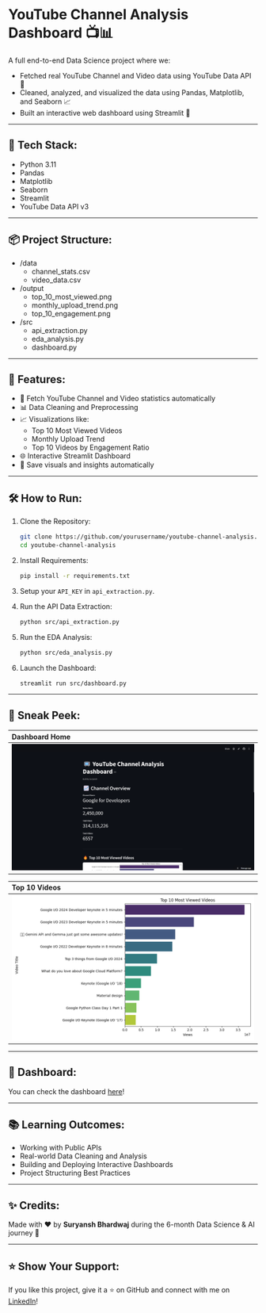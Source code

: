 # YouTube Channel Analysis Dashboard 📺📊

A full end-to-end Data Science project where we:
- Fetched real YouTube Channel and Video data using YouTube Data API 📡
- Cleaned, analyzed, and visualized the data using Pandas, Matplotlib, and Seaborn 📈
- Built an interactive web dashboard using Streamlit 🚀

---

## 🚀 Tech Stack:
- Python 3.11
- Pandas
- Matplotlib
- Seaborn
- Streamlit
- YouTube Data API v3

---

## 📦 Project Structure:
 - /data
   - channel_stats.csv 
   - video_data.csv 
 - /output 
   - top_10_most_viewed.png 
   - monthly_upload_trend.png 
   - top_10_engagement.png 
 - /src 
   - api_extraction.py 
   - eda_analysis.py
   - dashboard.py


---

## 🎯 Features:

- 📡 Fetch YouTube Channel and Video statistics automatically
- 📊 Data Cleaning and Preprocessing
- 📈 Visualizations like:
  - Top 10 Most Viewed Videos
  - Monthly Upload Trend
  - Top 10 Videos by Engagement Ratio
- 🌐 Interactive Streamlit Dashboard
- 📂 Save visuals and insights automatically

---

## 🛠 How to Run:

1. Clone the Repository:
    ```bash
    git clone https://github.com/yourusername/youtube-channel-analysis.git
    cd youtube-channel-analysis
    ```

2. Install Requirements:
    ```bash
    pip install -r requirements.txt
    ```

3. Setup your `API_KEY` in `api_extraction.py`.

4. Run the API Data Extraction:
    ```bash
    python src/api_extraction.py
    ```

5. Run the EDA Analysis:
    ```bash
    python src/eda_analysis.py
    ```

6. Launch the Dashboard:
    ```bash
    streamlit run src/dashboard.py
    ```

---

## 📸 Sneak Peek:

| Dashboard Home |
| :------------- | 
| ![Dashboard Home](output/dashboard_home.png) | 

 | Top 10 Videos |
 | :------------ |
 | ![Top Videos](output/top_10_most_viewed.png) |

---

## 📡 Dashboard:
You can check the dashboard [here](https://yt-analysis.streamlit.app/)!

---

## 📚 Learning Outcomes:

- Working with Public APIs
- Real-world Data Cleaning and Analysis
- Building and Deploying Interactive Dashboards
- Project Structuring Best Practices

---

## ✨ Credits:
Made with ❤️ by **Suryansh Bhardwaj** during the 6-month Data Science & AI journey 🚀

---

## ⭐️ Show Your Support:
If you like this project, give it a ⭐ on GitHub and connect with me on [LinkedIn](http://www.linkedin.com/in/sbhardwaj26)!


